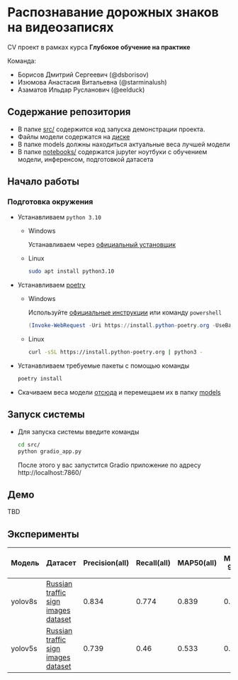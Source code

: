 # Распознавание дорожных знаков на видеозаписях

CV проект в рамках курса **Глубокое обучение на практике**

Команда:
- Борисов Дмитрий Сергеевич (@dsborisov)
- Изюмова Анастасия Витальевна (@starminalush)
- Азаматов Ильдар Русланович (@eelduck)

## Содержание репозитория

- В папке [src/](/src/) содержится код запуска демонстрации проекта.
- Файлы модели содержатся на [диске](https://disk.yandex.ru/d/wrJI_jGpbC3yVQ)
- В папке models должны находиться актуальные веса лучшей модели
- В папке [notebooks/](/notebooks/) содержатся jupyter ноутбуки с обучением модели, инференсом, подготовкой датасета


## Начало работы

### Подготовка окружения

- Устанавливаем `python 3.10`
    - Windows

      Устанавливаем через [официальный установщик](https://www.python.org/downloads/)

    - Linux

        ```bash
        sudo apt install python3.10
        ```

- Устанавливаем [poetry](https://python-poetry.org/docs/#installation)
    - Windows

      Используйте [официальные инструкции](https://python-poetry.org/docs/#windows-powershell-install-instructions)
      или команду `powershell`

        ```powershell
        (Invoke-WebRequest -Uri https://install.python-poetry.org -UseBasicParsing).Content | py -
        ```

    - Linux

        ```bash
        curl -sSL https://install.python-poetry.org | python3 -
        ```
- Устанавливаем требуемые пакеты с помощью команды
    ```bash
    poetry install
    ```

- Скачиваем веса модели [отсюда](https://disk.yandex.ru/d/wrJI_jGpbC3yVQ) и перемещаем их в папку [models](/models/)

## Запуск системы

- Для запуска системы введите команды
    ```bash
    cd src/
    python gradio_app.py
    ```
  После этого у вас запустится Gradio приложение по адресу http://localhost:7860/

## Демо
TBD

## Эксперименты

| Модель | Датасет |  Precision(all) | Recall(all) | MAP50(all) | MAP50-95(all) | Кол-во эпох на обучением | Кол-во классов | Формат |GPU name | FPS | batcch_size |
| --- | --- | --- | --- | --- | --- | --- | --- | --- | --- | --- | --- |
| yolov8s| [Russian traffic sign images dataset](https://www.kaggle.com/datasets/watchman/rtsd-dataset/data) |  0.834 | 0.774 | 0.839 | 0.621| 15 | 117 | ONNX | Nvidia GeForce 3050 | 36 | 1|
| yolov5s| [Russian traffic sign images dataset](https://www.kaggle.com/datasets/watchman/rtsd-dataset/data) |  0.739 | 0.46 | 0.533 | 0.385 | 15 | 117 | ONNX| Nvidia GeForce 3050 | 26 | 1|
